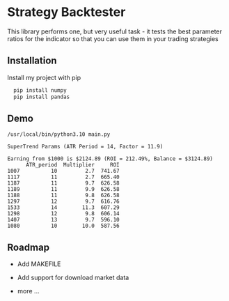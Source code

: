 # Strategy Backtester

This library performs one, but very useful task - it tests the best parameter ratios for the indicator so that you can use them in your trading strategies

## Installation

Install my project with pip

```bash
  pip install numpy
  pip install pandas
```
    
## Demo

```
/usr/local/bin/python3.10 main.py 

SuperTrend Params (ATR Period = 14, Factor = 11.9)

Earning from $1000 is $2124.89 (ROI = 212.49%, Balance = $3124.89)
      ATR_period  Multiplier     ROI
1007          10         2.7  741.67
1117          11         2.7  665.40
1187          11         9.7  626.58
1189          11         9.9  626.58
1188          11         9.8  626.58
1297          12         9.7  616.76
1533          14        11.3  607.29
1298          12         9.8  606.14
1407          13         9.7  596.10
1080          10        10.0  587.56

```


## Roadmap

- Add MAKEFILE

- Add support for download market data

- more ...

